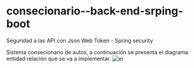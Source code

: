 # consecionario--back-end-srping-boot
Seguridad a las API con Json Web Token - Spring security 

Sistema consecionario de autos, a continuación se presenta el diagrama entidad relación que se va a implementar.
![er](https://github.com/JhonZambranoM/consecionario--back-end-srping-boot/assets/75482142/88c873da-5cfe-41c5-b954-1d19e955a9f5)

